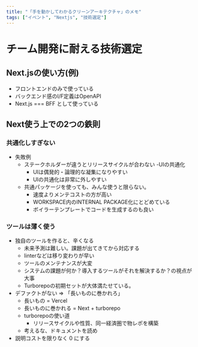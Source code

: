 ```yaml
---
title: "「手を動かしてわかるクリーンアーキテクチャ」のメモ"
tags: ["イベント", "Nextjs", "技術選定"]
---
```


# チーム開発に耐える技術選定
## Next.jsの使い方(例)
- フロントエンドのみで使っている
- バックエンド感のI/F定義はOpenAPI
- Next.js === BFF として使っている

## Next使う上での2つの鉄則
### 共通化しすぎない
  - 失敗例
    - ステークホルダーが違うとリリースサイクルが合わない
    -UIの共通化
      - UIは偶発的・論理的な凝集になりやすい
      - UIの共通化は非常に外しやすい
    - 共通パッケージを使っても、みんな使うと限らない。
      - 速度よりメンテコストの方が高い
      - WORKSPACE内のINTERNAL PACKAGE化にとどめている
      - ボイラーテンプレートでコードを生成するのも良い

### ツールは薄く使う
  - 独自のツールを作ると、辛くなる
    - 未来予測は難しい。課題が出てきてから対応する
    - linterなどは移り変わりが早い
    - ツールのメンテナンスが大変
    - システムの課題が何か？導入するツールがそれを解決するか？の視点が大事
    - Turborepoの初期セットが大体満たせている。
  - デファクトがない => 「長いものに巻かれろ」
    - 長いもの = Vercel
    - 長いものに巻かれる = Next  + turborepo
    - turborepoの使い道
      - リリースサイクルや性質、同一経済圏で物レポを構築
    - 考えるな、ドキュメントを読め
  - 説明コストを限りなく 0 にする
